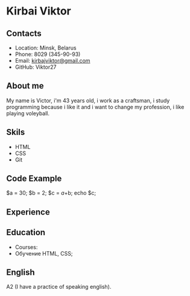 
# Kirbai Viktor
## Contacts
- Location: Minsk, Belarus
- Phone: 8029 (345-90-93)
- Email: kirbajviktor@gmail.com
- GitHub: Viktor27
## About me
My name is Victor, i'm 43 years old, i work as a craftsman, 
i study programming because i like it and i want to change my profession, i like playing voleyball.
## Skils 
- HTML
- CSS
- Git
## Code Example 
 $a = 30; $b = 2; $c = $a+$b; echo $c; 
## Experience
## Education
* Courses:
* Обучение HTML, CSS;
## English
A2 (I have a practice of speaking english).
